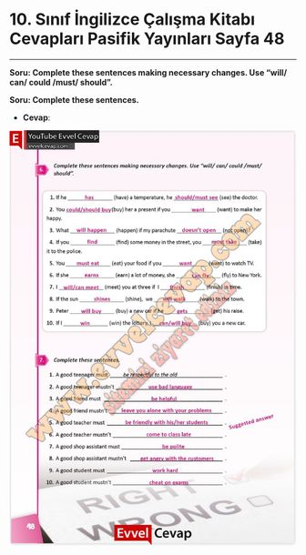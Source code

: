 # 10. Sınıf İngilizce Çalışma Kitabı Cevapları Pasifik Yayınları Sayfa 48

---

**Soru: Complete these sentences making necessary changes. Use “will/ can/ could /must/ should”.**

**Soru: Complete these sentences.**

-   **Cevap**:

![Image 1](./image_1.jpg)